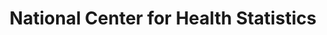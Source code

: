 ---
name: Brian Moyer
department: Department of Health and Human Services
title: National Center for Health Statistics
---